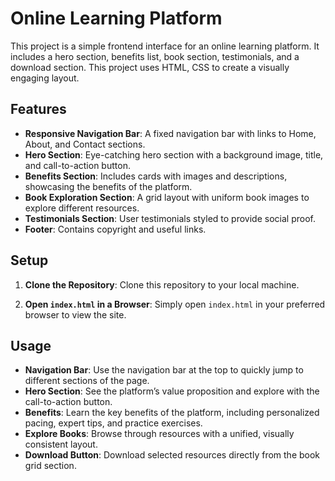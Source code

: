 # Online Learning Platform

This project is a simple frontend interface for an online learning platform. It includes a hero section, benefits list, book section, testimonials, and a download section. This project uses HTML, CSS to create a visually engaging layout.


## Features

- **Responsive Navigation Bar**: A fixed navigation bar with links to Home, About, and Contact sections.
- **Hero Section**: Eye-catching hero section with a background image, title, and call-to-action button.
- **Benefits Section**: Includes cards with images and descriptions, showcasing the benefits of the platform.
- **Book Exploration Section**: A grid layout with uniform book images to explore different resources.
- **Testimonials Section**: User testimonials styled to provide social proof.
- **Footer**: Contains copyright and useful links.


## Setup

1. **Clone the Repository**: Clone this repository to your local machine.
   
2. **Open `index.html` in a Browser**: Simply open `index.html` in your preferred browser to view the site.

## Usage

- **Navigation Bar**: Use the navigation bar at the top to quickly jump to different sections of the page.
- **Hero Section**: See the platform’s value proposition and explore with the call-to-action button.
- **Benefits**: Learn the key benefits of the platform, including personalized pacing, expert tips, and practice exercises.
- **Explore Books**: Browse through resources with a unified, visually consistent layout.
- **Download Button**: Download selected resources directly from the book grid section.

